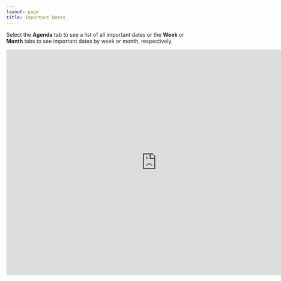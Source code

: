 ```yaml
---
layout: page
title: Important Dates
---
```


Select the **Agenda** tab to see a list of all important dates or the **Week** or **Month** tabs to see important dates by week or month, respectively.

<iframe src="https://calendar.google.com/calendar/embed?showPrint=0&amp;showCalendars=0&amp;showTz=0&amp;mode=AGENDA&amp;height=600&amp;wkst=1&amp;bgcolor=%23FFFFFF&amp;src=4eho9oji5jiqtctmdj31ctf4dk%40group.calendar.google.com&amp;color=%23125A12&amp;ctz=America%2FChicago" style="border-width:0" width="800" height="600" frameborder="0" scrolling="no"></iframe>
